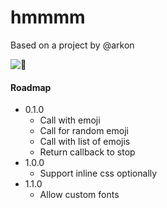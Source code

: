 # hmmmm
Based on a project by @arkon

![🤔](http://68.media.tumblr.com/c4573cbc2c1fdfecc3a9e4ee0f4748fc/tumblr_oo4lr9haXC1vvs38vo1_500.gif)


#### Roadmap
* 0.1.0
    * Call with emoji
    * Call for random emoji
    * Call with list of emojis
    * Return callback to stop
* 1.0.0
    * Support inline css optionally
* 1.1.0
    * Allow custom fonts
